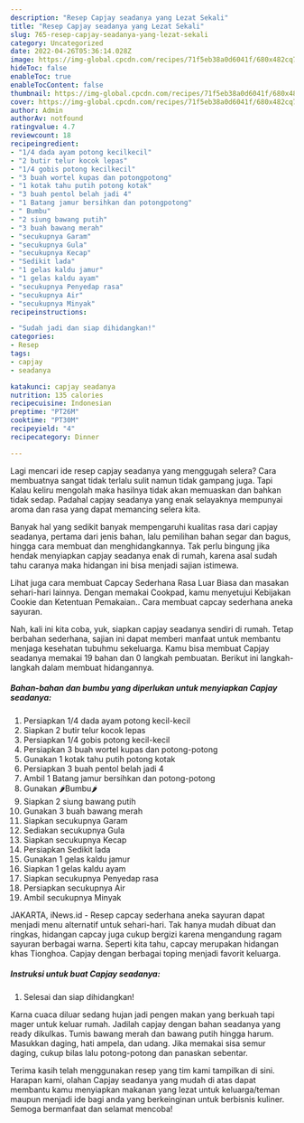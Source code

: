 ```yaml
---
description: "Resep Capjay seadanya yang Lezat Sekali"
title: "Resep Capjay seadanya yang Lezat Sekali"
slug: 765-resep-capjay-seadanya-yang-lezat-sekali
category: Uncategorized
date: 2022-04-26T05:36:14.028Z
image: https://img-global.cpcdn.com/recipes/71f5eb38a0d6041f/680x482cq70/capjay-seadanya-foto-resep-utama.jpg
hideToc: false
enableToc: true
enableTocContent: false
thumbnail: https://img-global.cpcdn.com/recipes/71f5eb38a0d6041f/680x482cq70/capjay-seadanya-foto-resep-utama.jpg
cover: https://img-global.cpcdn.com/recipes/71f5eb38a0d6041f/680x482cq70/capjay-seadanya-foto-resep-utama.jpg
author: Admin
authorAv: notfound
ratingvalue: 4.7
reviewcount: 18
recipeingredient:
- "1/4 dada ayam potong kecilkecil"
- "2 butir telur kocok lepas"
- "1/4 gobis potong kecilkecil"
- "3 buah wortel kupas dan potongpotong"
- "1 kotak tahu putih potong kotak"
- "3 buah pentol belah jadi 4"
- "1 Batang jamur bersihkan dan potongpotong"
- " Bumbu"
- "2 siung bawang putih"
- "3 buah bawang merah"
- "secukupnya Garam"
- "secukupnya Gula"
- "secukupnya Kecap"
- "Sedikit lada"
- "1 gelas kaldu jamur"
- "1 gelas kaldu ayam"
- "secukupnya Penyedap rasa"
- "secukupnya Air"
- "secukupnya Minyak"
recipeinstructions:

- "Sudah jadi dan siap dihidangkan!"
categories:
- Resep
tags:
- capjay
- seadanya

katakunci: capjay seadanya 
nutrition: 135 calories
recipecuisine: Indonesian
preptime: "PT26M"
cooktime: "PT30M"
recipeyield: "4"
recipecategory: Dinner

---
```



Lagi mencari ide resep capjay seadanya yang menggugah selera? Cara membuatnya sangat tidak terlalu sulit namun tidak gampang juga. Tapi Kalau keliru mengolah maka hasilnya tidak akan memuaskan dan bahkan tidak sedap. Padahal capjay seadanya yang enak selayaknya mempunyai aroma dan rasa yang dapat memancing selera kita.


Banyak hal yang sedikit banyak mempengaruhi kualitas rasa dari capjay seadanya, pertama dari jenis bahan, lalu pemilihan bahan segar dan bagus, hingga cara membuat dan menghidangkannya. Tak perlu bingung jika hendak menyiapkan capjay seadanya enak di rumah, karena asal sudah tahu caranya maka hidangan ini bisa menjadi sajian istimewa.

Lihat juga cara membuat Capcay Sederhana Rasa Luar Biasa dan masakan sehari-hari lainnya. Dengan memakai Cookpad, kamu menyetujui Kebijakan Cookie dan Ketentuan Pemakaian.. Cara membuat capcay sederhana aneka sayuran.


Nah, kali ini kita coba, yuk, siapkan capjay seadanya sendiri di rumah. Tetap berbahan sederhana, sajian ini dapat memberi manfaat untuk membantu menjaga kesehatan tubuhmu sekeluarga. Kamu bisa membuat Capjay seadanya memakai 19 bahan dan 0 langkah pembuatan. Berikut ini langkah-langkah dalam membuat hidangannya.

<!--inarticleads1-->

##### Bahan-bahan dan bumbu yang diperlukan untuk menyiapkan Capjay seadanya:

1. Persiapkan 1/4 dada ayam potong kecil-kecil
1. Siapkan 2 butir telur kocok lepas
1. Persiapkan 1/4 gobis potong kecil-kecil
1. Persiapkan 3 buah wortel kupas dan potong-potong
1. Gunakan 1 kotak tahu putih potong kotak
1. Persiapkan 3 buah pentol belah jadi 4
1. Ambil 1 Batang jamur bersihkan dan potong-potong
1. Gunakan  🌶️Bumbu🌶️
1. Siapkan 2 siung bawang putih
1. Gunakan 3 buah bawang merah
1. Siapkan secukupnya Garam
1. Sediakan secukupnya Gula
1. Siapkan secukupnya Kecap
1. Persiapkan Sedikit lada
1. Gunakan 1 gelas kaldu jamur
1. Siapkan 1 gelas kaldu ayam
1. Siapkan secukupnya Penyedap rasa
1. Persiapkan secukupnya Air
1. Ambil secukupnya Minyak


JAKARTA, iNews.id - Resep capcay sederhana aneka sayuran dapat menjadi menu alternatif untuk sehari-hari. Tak hanya mudah dibuat dan ringkas, hidangan capcay juga cukup bergizi karena mengandung ragam sayuran berbagai warna. Seperti kita tahu, capcay merupakan hidangan khas Tionghoa. Capjay dengan berbagai toping menjadi favorit keluarga. 

<!--inarticleads2-->

##### Instruksi untuk buat Capjay seadanya:


1. Selesai dan siap dihidangkan!

Karna cuaca diluar sedang hujan jadi pengen makan yang berkuah tapi mager untuk keluar rumah. Jadilah capjay dengan bahan seadanya yang ready dikulkas. Tumis bawang merah dan bawang putih hingga harum. Masukkan daging, hati ampela, dan udang. Jika memakai sisa semur daging, cukup bilas lalu potong-potong dan panaskan sebentar. 

Terima kasih telah menggunakan resep yang tim kami tampilkan di sini. Harapan kami, olahan Capjay seadanya yang mudah di atas dapat membantu kamu menyiapkan makanan yang lezat untuk keluarga/teman maupun menjadi ide bagi anda yang berkeinginan untuk berbisnis kuliner. Semoga bermanfaat dan selamat mencoba!
